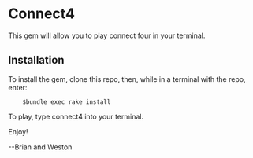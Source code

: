 # Connect4

This gem will allow you to play connect four in your terminal. 

## Installation

To install the gem, clone this repo, then, while in a terminal with the repo, enter:

        $bundle exec rake install
        
        
To play, type connect4 into your terminal.

Enjoy!

--Brian and Weston



